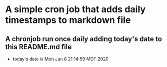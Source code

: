 A simple cron job that adds daily timestamps to markdown file
============================================================
## A chronjob run once daily adding today's date to this README.md file
* today's date is Mon Jun  8 21:14:59 MDT 2020
